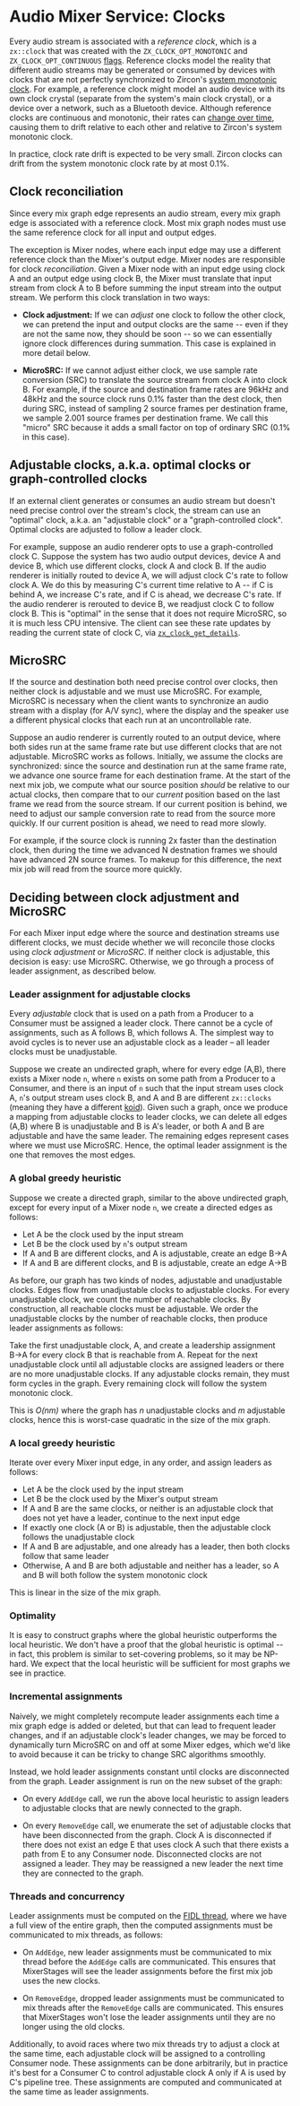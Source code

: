 # Audio Mixer Service: Clocks

Every audio stream is associated with a *reference clock*, which is a
`zx::clock` that was created with the `ZX_CLOCK_OPT_MONOTONIC` and
`ZX_CLOCK_OPT_CONTINUOUS`
[flags](https://fuchsia.dev/fuchsia-src/reference/kernel_objects/clock).
Reference clocks model the reality that different audio streams may be generated
or consumed by devices with clocks that are not perfectly synchronized to
Zircon's
[system monotonic clock](https://fuchsia.dev/fuchsia-src/reference/syscalls/clock_get_monotonic).
For example, a reference clock might model an audio device with its own clock
crystal (separate from the system's main clock crystal), or a device over a
network, such as a Bluetooth device. Although reference clocks are continuous
and monotonic, their rates can
[change over time](https://fuchsia.dev/fuchsia-src/reference/syscalls/clock_update),
causing them to drift relative to each other and relative to Zircon's system
monotonic clock.

In practice, clock rate drift is expected to be very small. Zircon clocks can
drift from the system monotonic clock rate by at most 0.1%.

## Clock reconciliation

Since every mix graph edge represents an audio stream, every mix graph edge is
associated with a reference clock. Most mix graph nodes must use the same
reference clock for all input and output edges.

The exception is Mixer nodes, where each input edge may use a different
reference clock than the Mixer's output edge. Mixer nodes are responsible for
clock *reconciliation*. Given a Mixer node with an input edge using clock A and
an output edge using clock B, the Mixer must translate that input stream from
clock A to B before summing the input stream into the output stream. We perform
this clock translation in two ways:

*   **Clock adjustment:** If we can *adjust* one clock to follow the other
    clock, we can pretend the input and output clocks are the same -- even if
    they are not the same now, they should be soon -- so we can essentially
    ignore clock differences during summation. This case is explained in more
    detail below.

*   **MicroSRC:** If we cannot adjust either clock, we use sample rate
    conversion (SRC) to translate the source stream from clock A into clock B.
    For example, if the source and destination frame rates are 96kHz and 48kHz
    and the source clock runs 0.1% faster than the dest clock, then during SRC,
    instead of sampling 2 source frames per destination frame, we sample 2.001
    source frames per destination frame. We call this "micro" SRC because it
    adds a small factor on top of ordinary SRC (0.1% in this case).

## Adjustable clocks, a.k.a. optimal clocks or graph-controlled clocks

If an external client generates or consumes an audio stream but doesn't need
precise control over the stream's clock, the stream can use an "optimal" clock,
a.k.a. an "adjustable clock" or a "graph-controlled clock". Optimal clocks are
adjusted to follow a leader clock.

For example, suppose an audio renderer opts to use a graph-controlled clock C.
Suppose the system has two audio output devices, device A and device B, which
use different clocks, clock A and clock B. If the audio renderer is initially
routed to device A, we will adjust clock C's rate to follow clock A. We do this
by measuring C's current time relative to A -- if C is behind A, we increase C's
rate, and if C is ahead, we decrease C's rate. If the audio renderer is rerouted
to device B, we readjust clock C to follow clock B. This is "optimal" in the
sense that it does not require MicroSRC, so it is much less CPU intensive. The
client can see these rate updates by reading the current state of clock C, via
[`zx_clock_get_details`](https://fuchsia.dev/fuchsia-src/reference/syscalls/clock_get_details).

## MicroSRC

If the source and destination both need precise control over clocks, then
neither clock is adjustable and we must use MicroSRC. For example, MicroSRC is
necessary when the client wants to synchronize an audio stream with a display
(for A/V sync), where the display and the speaker use a different physical
clocks that each run at an uncontrollable rate.

Suppose an audio renderer is currently routed to an output device, where both
sides run at the same frame rate but use different clocks that are not
adjustable. MicroSRC works as follows. Initially, we assume the clocks are
synchronized: since the source and destination run at the same frame rate, we
advance one source frame for each destination frame. At the start of the next
mix job, we compute what our source position *should* be relative to our actual
clocks, then compare that to our *current* position based on the last frame we
read from the source stream. If our current position is behind, we need to
adjust our sample conversion rate to read from the source more quickly. If our
current position is ahead, we need to read more slowly.

For example, if the source clock is running 2x faster than the destination
clock, then during the time we advanced N destnation frames we should have
advanced 2N source frames. To makeup for this difference, the next mix job will
read from the source more quickly.

## Deciding between clock adjustment and MicroSRC

For each Mixer input edge where the source and destination streams use different
clocks, we must decide whether we will reconcile those clocks using *clock
adjustment* or *MicroSRC*. If neither clock is adjustable, this decision is
easy: use MicroSRC. Otherwise, we go through a process of leader assignment, as
described below.

### Leader assignment for adjustable clocks

Every *adjustable* clock that is used on a path from a Producer to a Consumer
must be assigned a leader clock. There cannot be a cycle of assignments, such as
A follows B, which follows A. The simplest way to avoid cycles is to never use
an adjustable clock as a leader – all leader clocks must be unadjustable.

Suppose we create an undirected graph, where for every edge (A,B), there exists
a Mixer node `n`, where `n` exists on some path from a Producer to a Consumer,
and there is an input of `n` such that the input stream uses clock A, `n`'s
output stream uses clock B, and A and B are different `zx::clocks` (meaning they
have a different
[koid](https://fuchsia.dev/fuchsia-src/concepts/kernel/concepts#kernel_object_ids)).
Given such a graph, once we produce a mapping from adjustable clocks to leader
clocks, we can delete all edges (A,B) where B is unadjustable and B is A's
leader, or both A and B are adjustable and have the same leader. The remaining
edges represent cases where we must use MicroSRC. Hence, the optimal leader
assignment is the one that removes the most edges.

### A global greedy heuristic

Suppose we create a directed graph, similar to the above undirected graph,
except for every input of a Mixer node `n`, we create a directed edges as
follows:

*   Let A be the clock used by the input stream
*   Let B be the clock used by `n`'s output stream
*   If A and B are different clocks, and A is adjustable, create an edge B→A
*   If A and B are different clocks, and B is adjustable, create an edge A→B

As before, our graph has two kinds of nodes, adjustable and unadjustable clocks.
Edges flow from unadjustable clocks to adjustable clocks. For every unadjustable
clock, we count the number of reachable clocks. By construction, all reachable
clocks must be adjustable. We order the unadjustable clocks by the number of
reachable clocks, then produce leader assignments as follows:

Take the first unadjustable clock, A, and create a leadership assignment B→A for
every clock B that is reachable from A. Repeat for the next unadjustable clock
until all adjustable clocks are assigned leaders or there are no more
unadjustable clocks. If any adjustable clocks remain, they must form cycles in
the graph. Every remaining clock will follow the system monotonic clock.

This is *O(nm)* where the graph has *n* unadjustable clocks and *m* adjustable
clocks, hence this is worst-case quadratic in the size of the mix graph.

### A local greedy heuristic

Iterate over every Mixer input edge, in any order, and assign leaders as
follows:

*   Let A be the clock used by the input stream
*   Let B be the clock used by the Mixer's output stream
*   If A and B are the same clocks, or neither is an adjustable clock that does
    not yet have a leader, continue to the next input edge
*   If exactly one clock (A or B) is adjustable, then the adjustable clock
    follows the unadjustable clock
*   If A and B are adjustable, and one already has a leader, then both clocks
    follow that same leader
*   Otherwise, A and B are both adjustable and neither has a leader, so A and B
    will both follow the system monotonic clock

This is linear in the size of the mix graph.

### Optimality

It is easy to construct graphs where the global heuristic outperforms the local
heuristic. We don't have a proof that the global heuristic is optimal -- in
fact, this problem is similar to set-covering problems, so it may be NP-hard. We
expect that the local heuristic will be sufficient for most graphs we see in
practice.

### Incremental assignments

Naively, we might completely recompute leader assignments each time a mix graph
edge is added or deleted, but that can lead to frequent leader changes, and if
an adjustable clock's leader changes, we may be forced to dynamically turn
MicroSRC on and off at some Mixer edges, which we'd like to avoid because it can
be tricky to change SRC algorithms smoothly.

Instead, we hold leader assignments constant until clocks are disconnected from
the graph. Leader assignment is run on the new subset of the graph:

*   On every `AddEdge` call, we run the above local heuristic to assign leaders
    to adjustable clocks that are newly connected to the graph.

*   On every `RemoveEdge` call, we enumerate the set of adjustable clocks that
    have been disconnected from the graph. Clock A is disconnected if there does
    not exist an edge E that uses clock A such that there exists a path from E
    to any Consumer node. Disconnected clocks are not assigned a leader. They
    may be reassigned a new leader the next time they are connected to the
    graph.

### Threads and concurrency

Leader assignments must be computed on the [FIDL thread](execution_model.md),
where we have a full view of the entire graph, then the computed assignments
must be communicated to mix threads, as follows:

*   On `AddEdge`, new leader assignments must be communicated to mix thread
    before the `AddEdge` calls are communicated. This ensures that MixerStages
    will see the leader assignments before the first mix job uses the new
    clocks.

*   On `RemoveEdge`, dropped leader assignments must be communicated to mix
    threads after the `RemoveEdge` calls are communicated. This ensures that
    MixerStages won't lose the leader assignments until they are no longer using
    the old clocks.

Additionally, to avoid races where two mix threads try to adjust a clock at the
same time, each adjustable clock will be assigned to a controlling Consumer
node. These assignments can be done arbitrarily, but in practice it's best for a
Consumer C to control adjustable clock A only if A is used by C's pipeline tree.
These assignments are computed and communicated at the same time as leader
assignments.
